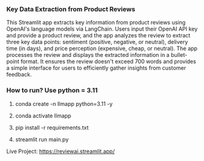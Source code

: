 ### Key Data Extraction from Product Reviews

This Streamlit app extracts key information from product reviews using OpenAI's language models via LangChain. Users input their OpenAI API key and provide a product review, and the app analyzes the review to extract three key data points: sentiment (positive, negative, or neutral), delivery time (in days), and price perception (expensive, cheap, or neutral). The app processes the review and displays the extracted information in a bullet-point format. It ensures the review doesn't exceed 700 words and provides a simple interface for users to efficiently gather insights from customer feedback.

### How to run? Use python = 3.11

1. conda create -n llmapp python=3.11 -y

2. conda activate llmapp

3. pip install -r requirements.txt

4. streamlit run main.py


Live Project: https://reviewai.streamlit.app/
